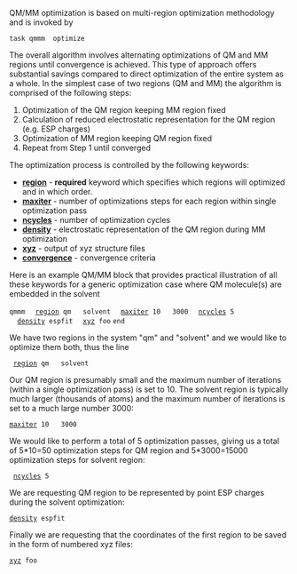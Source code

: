  QM/MM optimization is based on multi-region optimization
methodology and is invoked by

`task qmmm `<qmtheory>` optimize`

The overall algorithm involves alternating optimizations of QM and MM
regions until convergence is achieved. This type of approach offers
substantial savings compared to direct optimization of the entire system
as a whole. In the simplest case of two regions (QM and MM) the
algorithm is comprised of the following steps:

1.  Optimization of the QM region keeping MM region fixed
2.  Calculation of reduced electrostatic representation for the QM
    region (e.g. ESP charges)
3.  Optimization of MM region keeping QM region fixed
4.  Repeat from Step 1 until converged

The optimization process is controlled by the following keywords:

  - [**region**](/Release66:qmmm_region "wikilink") - **required**
    keyword which specifies which regions will optimized and in which
    order.
  - [**maxiter**](/Release66:qmmm_maxiter "wikilink") - number of
    optimizations steps for each region within single optimization pass
  - [**ncycles**](/Release66:qmmm_ncycles "wikilink") - number of
    optimization cycles
  - [**density**](/Release66:qmmm_density "wikilink") - electrostatic
    representation of the QM region during MM optimization
  - [**xyz**](/Release66:qmmm_xyz "wikilink") - output of xyz structure
    files
  - [**convergence**](/Release66:qmmm_convergence "wikilink") -
    convergence criteria

Here is an example QM/MM block that provides practical illustration of
all these keywords for a generic optimization case where QM molecule(s)
are embedded in the solvent

`qmmm`
`  `[`region`](/Release66:qmmm_region "wikilink")` qm   solvent`
`  `[`maxiter`](/Release66:qmmm_maxiter "wikilink")` 10   3000`
`  `[`ncycles`](/Release66:qmmm_ncycles "wikilink")` 5`
`  `[`density`](/Release66:qmmm_density "wikilink")` espfit`
`  `[`xyz`](/Release66:qmmm_xyz "wikilink")` foo`
`end`

We have two regions in the system "qm" and "solvent" and we would like
to optimize them both, thus the line

` `[`region`](/Release66:qmmm_region "wikilink")` qm   solvent`

Our QM region is presumably small and the maximum number of iterations
(within a single optimization pass) is set to 10. The solvent region is
typically much larger (thousands of atoms) and the maximum number of
iterations is set to a much large number 3000:

[`maxiter`](/Release66:qmmm_maxiter "wikilink")` 10   3000`

We would like to perform a total of 5 optimization passes, giving us a
total of 5\*10=50 optimization steps for QM region and 5\*3000=15000
optimization steps for solvent region:

` `[`ncycles`](/Release66:qmmm_ncycles "wikilink")` 5`

We are requesting QM region to be represented by point ESP charges
during the solvent optimization:

[`density`](/Release66:qmmm_density "wikilink")` espfit`

Finally we are requesting that the coordinates of the first region to be
saved in the form of numbered xyz files:

[`xyz`](/Release66:qmmm_xyz "wikilink")` foo`